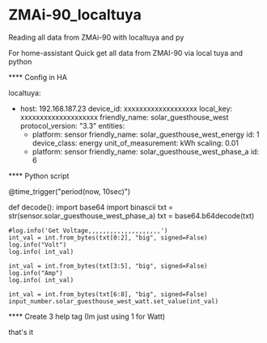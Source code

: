 # ZMAi-90_localtuya
Reading all data from ZMAi-90 with localtuya and py

For home-assistant
Quick get all data from ZMAI-90 via local tuya and python


**** Config in HA

localtuya:
  - host: 192.168.187.23
    device_id: xxxxxxxxxxxxxxxxxxx
    local_key: xxxxxxxxxxxxxxxxxxxx
    friendly_name: solar_guesthouse_west
    protocol_version: "3.3"
    entities:
      - platform: sensor
        friendly_name: solar_guesthouse_west_energy
        id: 1
        device_class: energy
        unit_of_measurement: kWh
        scaling: 0.01
      - platform: sensor
        friendly_name: solar_guesthouse_west_phase_a
        id: 6 
        
        
**** Python script

@time_trigger("period(now, 10sec)")

def decode():
    import base64
    import binascii
    txt = str(sensor.solar_guesthouse_west_phase_a)
    txt = base64.b64decode(txt)
  
    
    #log.info('Get Voltage,,,,,,,,,,,,,,,,,,,,')
    int_val = int.from_bytes(txt[0:2], "big", signed=False)
    log.info("Volt")
    log.info( int_val)

    int_val = int.from_bytes(txt[3:5], "big", signed=False)
    log.info("Amp")
    log.info( int_val)

    int_val = int.from_bytes(txt[6:8], "big", signed=False)
    input_number.solar_guesthouse_west_watt.set_value(int_val)


**** Create 3 help tag (Im just using 1 for Watt)

that's it




